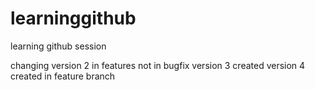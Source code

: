 # learninggithub
learning github session

changing version 2 in features not in bugfix
version 3 created 
version 4 created in feature branch